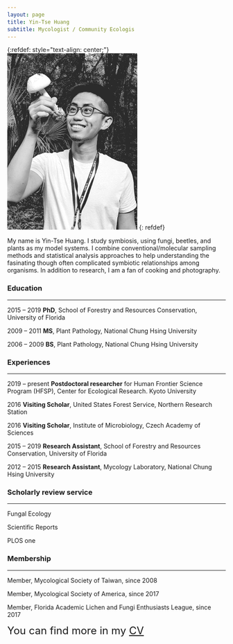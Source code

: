 ```yaml
---
layout: page
title: Yin-Tse Huang
subtitle: Mycologist / Community Ecologis
---
```

{:refdef: style="text-align: center;"}
![](assets/img/MeintheField_300px.png)
{: refdef}

My name is Yin-Tse Huang. I study symbiosis, using fungi, beetles, and plants as my model systems. I combine conventional/molecular sampling methods and statistical analysis approaches to help understanding the fasinating though often complicated symbiotic relationships among organisms. In addition to research, I am a fan of cooking and photography.

### Education
______
2015 – 2019 **PhD**, School of Forestry and Resources Conservation, University of Florida 

2009 – 2011 **MS**, Plant Pathology, National Chung Hsing University

2006 – 2009 **BS**, Plant Pathology, National Chung Hsing University

### Experiences
______
2019 – present **Postdoctoral researcher** for Human Frontier Science Program (HFSP), Center for Ecological Research. Kyoto University

2016 **Visiting Scholar**, United States Forest Service, Northern Research Station

2016 **Visiting Scholar**, Institute of Microbiology, Czech Academy of Sciences

2015 – 2019 **Research Assistant**, School of Forestry and Resources Conservation, University of Florida

2012 – 2015 **Research Assistant**, Mycology Laboratory, National Chung Hsing University

### Scholarly review service
_______
Fungal Ecology

Scientific Reports

PLOS one

### Membership
_______
Member, Mycological Society of Taiwan, since 2008

Member, Mycological Society of America, since 2017

Member, Florida Academic Lichen and Fungi Enthusiasts League, since 2017



<font size="5">You can find more in my [CV](/assets/img/YinTse%20Huang%20CV%202020.pdf)</font>
